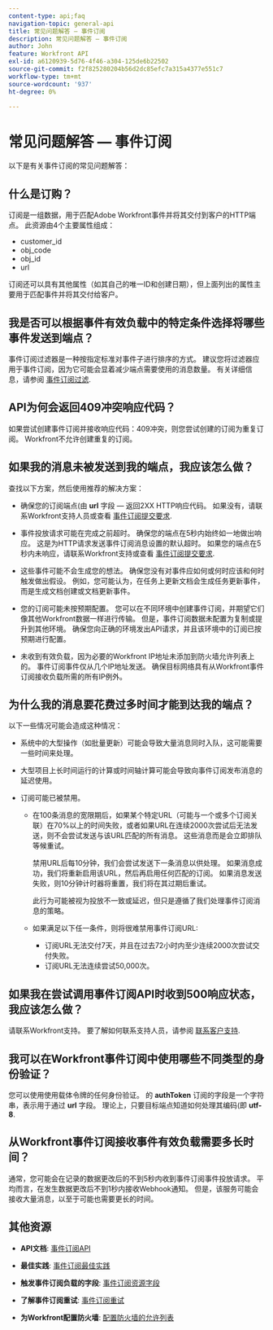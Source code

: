 ```yaml
---
content-type: api;faq
navigation-topic: general-api
title: 常见问题解答 — 事件订阅
description: 常见问题解答 — 事件订阅
author: John
feature: Workfront API
exl-id: a6120939-5d76-4f46-a304-125de6b22502
source-git-commit: f2f825280204b56d2dc85efc7a315a4377e551c7
workflow-type: tm+mt
source-wordcount: '937'
ht-degree: 0%

---
```


# 常见问题解答 — 事件订阅

<!--
{{highlighted-preview}}
-->

以下是有关事件订阅的常见问题解答：

## 什么是订购？

订阅是一组数据，用于匹配Adobe Workfront事件并将其交付到客户的HTTP端点。 此资源由4个主要属性组成：

* customer_id
* obj_code
* obj_id
* url

订阅还可以具有其他属性（如其自己的唯一ID和创建日期），但上面列出的属性主要用于匹配事件并将其交付给客户。

## 我是否可以根据事件有效负载中的特定条件选择将哪些事件发送到端点？

事件订阅过滤器是一种按指定标准对事件子进行排序的方式。 建议您将过滤器应用于事件订阅，因为它可能会显着减少端点需要使用的消息数量。 有关详细信息，请参阅 [事件订阅过滤](../../wf-api/general/event-subs-api.md#event).

## API为何会返回409冲突响应代码？

如果尝试创建事件订阅并接收响应代码：409冲突，则您尝试创建的订阅为重复订阅。 Workfront不允许创建重复的订阅。

## 如果我的消息未被发送到我的端点，我应该怎么做？

查找以下方案，然后使用推荐的解决方案：

* 确保您的订阅端点(由 **url** 字段 — 返回2XX HTTP响应代码。 如果没有，请联系Workfront支持人员或查看 [事件订阅提交要求](../../wf-api/general/setup-event-sub-endpoint.md).

* 事件投放请求可能在完成之前超时。 确保您的端点在5秒内始终如一地做出响应。 这是为HTTP请求发送事件订阅消息设置的默认超时。 如果您的端点在5秒内未响应，请联系Workfront支持或查看 [事件订阅提交要求](../../wf-api/general/setup-event-sub-endpoint.md).
* 这些事件可能不会生成您的想法。 确保您没有对事件应如何或何时应该和何时触发做出假设。 例如，您可能认为，在任务上更新文档会生成任务更新事件，而是生成文档创建或文档更新事件。
* 您的订阅可能未按预期配置。 您可以在不同环境中创建事件订阅，并期望它们像其他Workfront数据一样进行传输。 但是，事件订阅数据未配置为复制或提升到其他环境。 确保您向正确的环境发出API请求，并且该环境中的订阅已按预期进行配置。
* 未收到有效负载，因为必要的Workfront IP地址未添加到防火墙允许列表上的。 事件订阅事件仅从几个IP地址发送。 确保目标网络具有从Workfront事件订阅接收负载所需的所有IP例外。

## 为什么我的消息要花费过多时间才能到达我的端点？

以下一些情况可能会造成这种情况：

* 系统中的大型操作（如批量更新）可能会导致大量消息同时入队，这可能需要一些时间来处理。
* 大型项目上长时间运行的计算或时间轴计算可能会导致向事件订阅发布消息的延迟使用。
* 订阅可能已被禁用。

   * 在100条消息的宽限期后，如果某个特定URL（可能与一个或多个订阅关联）在70%以上的时间失败，或者如果URL在连续2000次尝试后无法发送，则不会尝试发送与该URL匹配的所有消息。 这些消息而是会立即排队等候重试。

      禁用URL后每10分钟，我们会尝试发送下一条消息以供处理。 如果消息成功，我们将重新启用该URL，然后再启用任何匹配的订阅。 如果消息发送失败，则10分钟计时器将重置，我们将在其过期后重试。

      此行为可能被视为投放不一致或延迟，但只是遵循了我们处理事件订阅消息的策略。

   * 如果满足以下任一条件，则将很难禁用事件订阅URL:

      * 订阅URL无法交付7天，并且在过去72小时内至少连续2000次尝试交付失败。
      * 订阅URL无法连续尝试50,000次。

## 如果我在尝试调用事件订阅API时收到500响应状态，我应该怎么做？

请联系Workfront支持。 要了解如何联系支持人员，请参阅 [联系客户支持](../../workfront-basics/tips-tricks-and-troubleshooting/contact-customer-support.md).

## 我可以在Workfront事件订阅中使用哪些不同类型的身份验证？

您可以使用使用载体令牌的任何身份验证。 的 **authToken** 订阅的字段是一个字符串，表示用于通过 **url** 字段。 理论上，只要目标端点知道如何处理其编码(即 **utf-8**.

## 从Workfront事件订阅接收事件有效负载需要多长时间？

通常，您可能会在记录的数据更改后的不到5秒内收到事件订阅事件投放请求。 平均而言，在发生数据更改后不到1秒内接收Webhook通知。 但是，该服务可能会接收大量消息，以至于可能也需要更长的时间。

## 其他资源

* **API文档**: [事件订阅API](../../wf-api/general/event-subs-api.md)

* **最佳实践**: [事件订阅最佳实践](../../wf-api/general/event-sub-best-practice.md)

* **触发事件订阅负载的字段**: [事件订阅资源字段](../../wf-api/api/event-sub-resource-fields.md)

* **了解事件订阅重试**: [事件订阅重试](../../wf-api/api/event-sub-retries.md)

* **为Workfront配置防火墙**: [配置防火墙的允许列表](../../administration-and-setup/get-started-wf-administration/configure-your-firewall.md)
